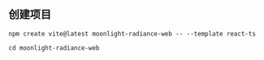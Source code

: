 ## 创建项目

    npm create vite@latest moonlight-radiance-web -- --template react-ts

    cd moonlight-radiance-web
